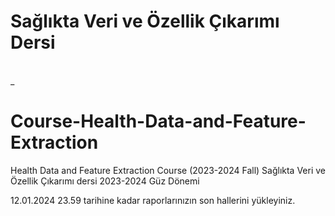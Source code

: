 # Sağlıkta Veri ve Özellik Çıkarımı Dersi
<br /> _
# Course-Health-Data-and-Feature-Extraction
Health Data and Feature Extraction Course (2023-2024 Fall)
Sağlıkta Veri ve Özellik Çıkarımı dersi 2023-2024 Güz Dönemi

12.01.2024 23.59 tarihine kadar raporlarınızın son hallerini yükleyiniz.
